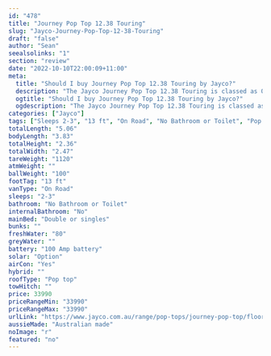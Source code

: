 ```yaml
---
id: "478"
title: "Journey Pop Top 12.38 Touring"
slug: "Jayco-Journey-Pop-Top-12-38-Touring"
draft: "false"
author: "Sean"
seealsolinks: "1"
section: "review"
date: "2022-10-10T22:00:09+11:00"
meta:
  title: "Should I buy Journey Pop Top 12.38 Touring by Jayco?"
  description: "The Jayco Journey Pop Top 12.38 Touring is classed as On Road, and sleeps 2-3 people. It is Australian made and comes in at 13 ft. It generally has No Bathroom or Toilet."
  ogtitle: "Should I buy Journey Pop Top 12.38 Touring by Jayco?"
  ogdescription: "The Jayco Journey Pop Top 12.38 Touring is classed as On Road, and sleeps 2-3 people. It is Australian made and comes in at 13 ft. It generally has No Bathroom or Toilet."
categories: ["Jayco"]
tags: ["Sleeps 2-3", "13 ft", "On Road", "No Bathroom or Toilet", "Pop top", "Under 50k", "Australian made"]
totalLength: "5.06"
bodyLength: "3.83"
totalHeight: "2.36"
totalWidth: "2.47"
tareWeight: "1120"
atmWeight: ""
ballWeight: "100"
footTag: "13 ft"
vanType: "On Road"
sleeps: "2-3"
bathroom: "No Bathroom or Toilet"
internalBathroom: "No"
mainBed: "Double or singles"
bunks: ""
freshWater: "80"
greyWater: ""
battery: "100 Amp battery"
solar: "Option"
airCon: "Yes"
hybrid: ""
roofType: "Pop top"
towHitch: ""
price: 33990
priceRangeMin: "33990"
priceRangeMax: "33990"
urlLink: "https://www.jayco.com.au/range/pop-tops/journey-pop-top/floor-plans/touring/journey-1238-1jy-my22"
aussieMade: "Australian made"
noImage: "r"
featured: "no"
---
```

